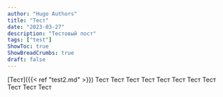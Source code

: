 ```yaml
---
author: "Hugo Authors"
title: "Тест"
date: "2023-03-27"
description: "Тестовый пост"
tags: ["test"]
ShowToc: true
ShowBreadCrumbs: true
draft: false
---
```


[Тест]({{< ref "test2.md" >}}) Тест Тест Тест Тест Тест Тест Тест Тест Тест Тест Тест
